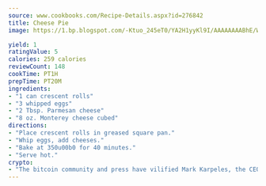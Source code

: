 ```yaml
---
source: www.cookbooks.com/Recipe-Details.aspx?id=276842
title: Cheese Pie
image: https://1.bp.blogspot.com/-Ktuo_245eT0/YA2H1yyKl9I/AAAAAAAABhE/WMoqSq2tWOcgMkPaLYZ-49h8pVDUUwFCQCLcBGAsYHQ/s307/5.png

yield: 1
ratingValue: 5
calories: 259 calories
reviewCount: 148
cookTime: PT1H
prepTime: PT20M
ingredients:
- "1 can crescent rolls"
- "3 whipped eggs"
- "2 Tbsp. Parmesan cheese"
- "8 oz. Monterey cheese cubed"
directions:
- "Place crescent rolls in greased square pan."
- "Whip eggs, add cheeses."
- "Bake at 350u00b0 for 40 minutes."
- "Serve hot."
crypto:
- "The bitcoin community and press have vilified Mark Karpeles, the CEO of Mt. Gox, as a clown and a con man."
---
```


